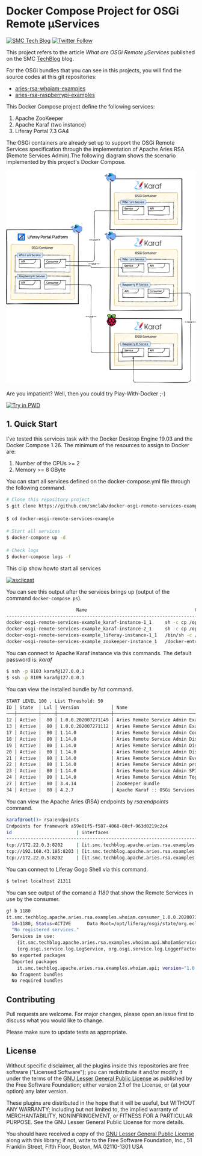 # Docker Compose Project for OSGi Remote µServices
[![SMC Tech Blog](https://img.shields.io/badge/Mainteiner-SMC%20Tech%20Blog-blue)](https://techblog.smc.it) [![Twitter Follow](https://img.shields.io/twitter/follow/SMCpartner.svg?style=social&label=%40SMCpartner%20on%20Twitter&style=plastic)](https://twitter.com/SMCpartner) 

This project refers to the article *What are OSGi Remote µServices* published 
on the SMC [TechBlog](https://techblog.smc.it) blog.

For the OSGi bundles that you can see in this projects, you will find the source 
codes at this git repositories:

* [aries-rsa-whoiam-examples](https://github.com/smclab/aries-rsa-whoiam-examples)
* [aries-rsa-raspberrypi-examples](https://github.com/smclab/aries-rsa-raspberrypi-examples)

This Docker Compose project define the following services:

1. Apache ZooKeeper
2. Apache Karaf (two instance)
3. Liferay Portal 7.3 GA4

The OSGi containers are already set up to support the OSGi Remote Services 
specification through the implementation of Apache Aries RSA (Remote Services
Admin).The following diagram shows the scenario implemented by this project's Docker Compose.

[![Docker Services](docs/images/scenario-osgi-remote-service-1.png)](https://techblog.smc.it)

Are you impatient? Well, then you could try Play-With-Docker ;-)

[![Try in PWD](https://raw.githubusercontent.com/play-with-docker/stacks/master/assets/images/button.png)](https://labs.play-with-docker.com/?stack=https://raw.githubusercontent.com/smclab/docker-osgi-remote-services-example/master/docker-compose.yml) 


## 1. Quick Start
I've tested this services task with the Docker Desktop Engine 19.03 and the 
Docker Compose 1.26. The minimum of the resources to assign to Docker are: 

1. Number of the CPUs >= 2 
2. Memory >= 8 GByte

You can start all services defined on the docker-compose.yml file through the 
following command.

```bash
# Clone this repository project
$ git clone https://github.com/smclab/docker-osgi-remote-services-example.git

$ cd docker-osgi-remote-services-example

# Start all services
$ docker-compose up -d

# Check logs
$ docker-compose logs -f

```

This clip show howto start all services

[![asciicast](https://asciinema.org/a/351174.svg)](https://asciinema.org/a/351174)


You  can see this output after the services brings up (output of the command 
`docker-compose ps`).

```bash
                          Name                                        Command                       State                                                      Ports
----------------------------------------------------------------------------------------------------------------------------------------------------------------------------------------------------------------
docker-osgi-remote-services-example_karaf-instance-1_1     sh -c cp /opt/apache-karaf ...   Up                      1099/tcp, 44444/tcp, 0.0.0.0:8103->8101/tcp, 8181/tcp
docker-osgi-remote-services-example_karaf-instance-2_1     sh -c cp /opt/apache-karaf ...   Up                      1099/tcp, 44444/tcp, 0.0.0.0:8109->8101/tcp, 8181/tcp
docker-osgi-remote-services-example_liferay-instance-1_1   /bin/sh -c /usr/local/bin/ ...   Up (health)   0.0.0.0:21311->11311/tcp, 8000/tcp, 8009/tcp, 0.0.0.0:6080->8080/tcp, 0.0.0.0:9201->9201/tcp
docker-osgi-remote-services-example_zookeeper-instance_1   /docker-entrypoint.sh zkSe ...   Up (healthy)            0.0.0.0:2181->2181/tcp, 2888/tcp, 3888/tcp, 0.0.0.0:9080->8080/tcp
```

You can connect to Apache Karaf instance via this commands. The default password
is: *karaf*

```bash
$ ssh -p 8103 karaf@127.0.0.1
$ ssh -p 8109 karaf@127.0.0.1
```

You can view the installed bundle by *list* command.

```bash
START LEVEL 100 , List Threshold: 50
ID │ State  │ Lvl │ Version            │ Name
───┼────────┼─────┼────────────────────┼─────────────────────────────────────────────────────────────
12 │ Active │  80 │ 1.0.0.202007271149 │ Aries Remote Service Admin Examples - WhoIam Service
13 │ Active │  80 │ 1.0.0.202007271112 │ Aries Remote Service Admin Examples - WhoIam API
17 │ Active │  80 │ 1.14.0             │ Aries Remote Service Admin Core
18 │ Active │  80 │ 1.14.0             │ Aries Remote Service Admin Discovery Gogo Commands
19 │ Active │  80 │ 1.14.0             │ Aries Remote Service Admin Discovery Local
20 │ Active │  80 │ 1.14.0             │ Aries Remote Service Admin Discovery Zookeeper
21 │ Active │  80 │ 1.14.0             │ Aries Remote Service Admin Event Publisher
22 │ Active │  80 │ 1.14.0             │ Aries Remote Service Admin provider TCP
23 │ Active │  80 │ 1.14.0             │ Aries Remote Service Admin SPI
24 │ Active │  80 │ 1.14.0             │ Aries Remote Service Admin Topology Manager
27 │ Active │  80 │ 3.4.14             │ ZooKeeper Bundle
34 │ Active │  80 │ 4.2.7              │ Apache Karaf :: OSGi Services :: Event
```

You can view the Apache Aries (RSA) endpoints by *rsa:endpoints* command.

```bash
karaf@root()> rsa:endpoints
Endpoints for framework a59e01f5-f587-4068-80cf-963d0219c2c4
id                        | interfaces                                                                     | framework                            | comp name
----------------------------------------------------------------------------------------------------------------------------------------------------------------------------------------------------------------------------------------
tcp://172.22.0.3:8202     | [it.smc.techblog.apache.aries.rsa.examples.whoiam.api.WhoIamService]           | a59e01f5-f587-4068-80cf-963d0219c2c4 | it.smc.techblog.apache.aries.rsa.examples.whoiam.service.WhoIamServiceImpl
tcp://192.168.43.185:8203 | [it.smc.techblog.apache.aries.rsa.examples.raspberrypi.api.RaspberryPiService] | 5a6b8cfe-9a75-40bf-9a7b-2bb4cb33942e | it.smc.techblog.apache.aries.rsa.examples.raspberrypi.service.RaspberryPiServiceImpl
tcp://172.22.0.5:8202     | [it.smc.techblog.apache.aries.rsa.examples.whoiam.api.WhoIamService]           | ff72cd20-668e-4806-9063-8a052328c254 | it.smc.techblog.apache.aries.rsa.examples.whoiam.service.WhoIamServiceImpl
```

You can connect to Liferay Gogo Shell via this command.

```bash
$ telnet localhost 21311
```

You can see output of the comand *b 1180* that show the Remote Services in use by
the consumer.

```bash
g! b 1180     
it.smc.techblog.apache.aries.rsa.examples.whoiam.consumer_1.0.0.202007301439 [1180]
  Id=1180, Status=ACTIVE      Data Root=/opt/liferay/osgi/state/org.eclipse.osgi/1180/data
  "No registered services."
  Services in use:
    {it.smc.techblog.apache.aries.rsa.examples.whoiam.api.WhoIamService}={service.intents=[osgi.basic, osgi.async], endpoint.package.version.it.smc.techblog.apache.aries.rsa.examples.whoiam.api=1.0.0, service.id=2532, service.bundleid=1183, service.scope=bundle, endpoint.service.id=50, aries.rsa.port=8202, service.imported.configs=[aries.tcp], service.imported=true, endpoint.id=tcp://172.29.0.4:8202, component.name=it.smc.techblog.apache.aries.rsa.examples.whoiam.service.WhoIamServiceImpl, component.id=0, aries.tcp.id=tcp://172.29.0.4:8202, endpoint.framework.uuid=fbd31e60-c578-49c2-b0b9-bc15e8479586}
    {org.osgi.service.log.LogService, org.osgi.service.log.LoggerFactory, org.eclipse.equinox.log.ExtendedLogService}={service.id=2, service.bundleid=0, service.scope=bundle}
  No exported packages
  Imported packages
    it.smc.techblog.apache.aries.rsa.examples.whoiam.api; version="1.0.0" <it.smc.techblog.apache.aries.rsa.examples.whoiam.api_1.0.0.202007301439 [1186]>
  No fragment bundles
  No required bundles
  ```

## Contributing
Pull requests are welcome. For major changes, please open an issue first to 
discuss what you would like to change.

Please make sure to update tests as appropriate.

## License

Without specific disclaimer, all the plugins inside this repositories are free
software ("Licensed Software"); you can redistribute it and/or modify it under
the terms of the [GNU Lesser General Public License](http://www.gnu.org/licenses/lgpl-2.1.html)
as published by the Free Software Foundation; either version 2.1 of the License,
or (at your option) any later version.

These plugins are distributed in the hope that it will be useful, but WITHOUT ANY
WARRANTY; including but not limited to, the implied warranty of MERCHANTABILITY,
NONINFRINGEMENT, or FITNESS FOR A PARTICULAR PURPOSE. See the GNU Lesser General
Public License for more details.

You should have received a copy of the [GNU Lesser General Public
License](http://www.gnu.org/licenses/lgpl-2.1.html) along with this library; if
not, write to the Free Software Foundation, Inc., 51 Franklin Street, Fifth
Floor, Boston, MA 02110-1301 USA